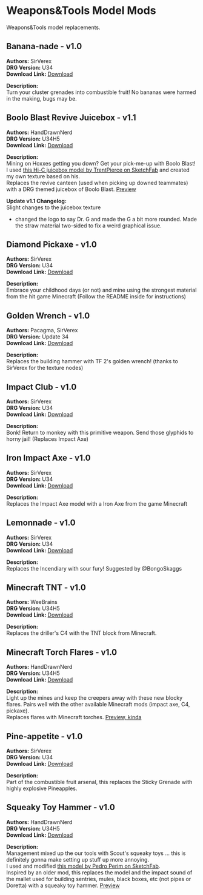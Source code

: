 # Weapons&Tools Model Mods

Weapons&Tools model replacements.

<!-- mod list -->

## Banana-nade - v1.0
**Authors:** SirVerex  
**DRG Version:** U34  
**Download Link:** [Download](https://github.com/ArcticEcho/DRG-Mods/raw/ffcb64c1a309dcd251a5a9e35c480602e6a4be03/Visual/3D%20Model%20Replacement/Weapons%26Tools/Banana-nade%20-%20V1.0.zip)  

**Description:**  
Turn your cluster grenades into combustible fruit! No bananas were harmed in the making, bugs may be.

## Boolo Blast Revive Juicebox - v1.1
**Authors:** HandDrawnNerd  
**DRG Version:** U34H5  
**Download Link:** [Download](https://github.com/ArcticEcho/DRG-Mods/raw/a324e1a200df4bd42b14c0a85acefc56e0c6fe6c/Visual/3D%20Model%20Replacement/Weapons%26Tools/Boolo%20Blast%20Revive%20Juicebox%20-%20V1.1%20_P.pak)  

**Description:**  
Mining on Hoxxes getting you down? Get your pick-me-up with Boolo Blast!  
I used [this Hi-C juicebox model by TrentPierce on SketchFab](https://sketchfab.com/3d-models/juice-box-b8ac289fd0ef4818be26c3731a58444f) and created my own texture based on his.  
Replaces the revive canteen (used when picking up downed teammates) with a DRG themed juicebox of Boolo Blast. [Preview](https://discord.com/channels/676880716142739467/732650220214681600/863847750772981800)

**Update v1.1 Changelog:**  
Slight changes to the juicebox texture   
 - changed the logo to say Dr. G and made the G a bit more rounded. Made the straw material two-sided to fix a weird graphical issue.

## Diamond Pickaxe - v1.0
**Authors:** SirVerex  
**DRG Version:** U34  
**Download Link:** [Download](https://github.com/ArcticEcho/DRG-Mods/raw/494acc50419f6225d8d57c6cad9f764e279feb00/Visual/3D%20Model%20Replacement/Weapons%26Tools/Diamond%20Pickaxe%20-%20V1.0.zip)  

**Description:**  
Embrace your childhood days (or not) and mine using the strongest material from the hit game Minecraft (Follow the README inside for instructions)

## Golden Wrench - v1.0
**Authors:** Pacagma, SirVerex  
**DRG Version:** Update 34  
**Download Link:** [Download](https://github.com/ArcticEcho/DRG-Mods/raw/daf9db633a4fee0004272fe62837d85d6117564e/Visual/3D%20Model%20Replacement/Weapons%26Tools/Golden%20Wrench%20-%20V1.0%20_P.pak)  

**Description:**  
Replaces the building hammer with TF 2's golden wrench! (thanks to SirVerex for the texture nodes)

## Impact Club - v1.0
**Authors:** SirVerex  
**DRG Version:** U34  
**Download Link:** [Download](https://github.com/ArcticEcho/DRG-Mods/raw/0d7fd4db0c5b044d21127183288b1209ffba4f25/Visual/3D%20Model%20Replacement/Weapons%26Tools/Impact%20Club%20-%20V1.0.zip)  

**Description:**  
Bonk! Return to monkey with this primitive weapon. Send those glyphids to horny jail! (Replaces Impact Axe)

## Iron Impact Axe - v1.0
**Authors:** SirVerex  
**DRG Version:** U34  
**Download Link:** [Download](https://github.com/ArcticEcho/DRG-Mods/raw/ac9e77fe5775446aee8163b02f88dc64e442b49c/Visual/3D%20Model%20Replacement/Weapons%26Tools/Iron%20Impact%20Axe%20-%20V1.0%20_P.pak)  

**Description:**  
Replaces the Impact Axe model with a Iron Axe from the game Minecraft

## Lemonnade - v1.0
**Authors:** SirVerex  
**DRG Version:** U34  
**Download Link:** [Download](https://github.com/ArcticEcho/DRG-Mods/raw/cec978b3d0b1dcc71f8d7dcf8bd2a4dcd32791c8/Visual/3D%20Model%20Replacement/Weapons%26Tools/Lemonnade%20-%20V1.0.zip)  

**Description:**  
Replaces the Incendiary with sour fury! Suggested by @BongoSkaggs

## Minecraft TNT - v1.0
**Authors:** WeeBrains  
**DRG Version:** U34H5  
**Download Link:** [Download](https://github.com/ArcticEcho/DRG-Mods/raw/d308c6360dc7f1bdbd0cd1cb589bab9480080dec/Visual/3D%20Model%20Replacement/Weapons%26Tools/Minecraft%20TNT%20-%20V1.0%20_P.pak)  

**Description:**  
Replaces the driller's C4 with the TNT block from Minecraft.

## Minecraft Torch Flares - v1.0
**Authors:** HandDrawnNerd  
**DRG Version:** U34H5  
**Download Link:** [Download](https://github.com/ArcticEcho/DRG-Mods/raw/23135133c674b61b3434fe569e1bf3410fabf632/Visual/3D%20Model%20Replacement/Weapons%26Tools/Minecraft%20Torch%20Flares%20-%20V1.0%20_P.pak)  

**Description:**  
Light up the mines and keep the creepers away with these new blocky flares. Pairs well with the other available Minecraft mods (impact axe, C4, pickaxe).  
Replaces flares with Minecraft torches. [Preview, kinda](https://discord.com/channels/676880716142739467/732650220214681600/865494586445266964)

## Pine-appetite - v1.0
**Authors:** SirVerex  
**DRG Version:** U34  
**Download Link:** [Download](https://github.com/ArcticEcho/DRG-Mods/raw/86ffbe32d22c69ba6ce302ec15dd7683418198fd/Visual/3D%20Model%20Replacement/Weapons%26Tools/Pine-appetite%20-%20V1.0.zip)  

**Description:**  
Part of the combustible fruit arsenal, this replaces the Sticky Grenade with highly explosive Pineapples.

## Squeaky Toy Hammer - v1.0
**Authors:** HandDrawnNerd  
**DRG Version:** U34H5  
**Download Link:** [Download](https://github.com/ArcticEcho/DRG-Mods/raw/40a50bd51eafd38941d9d0c96ec80cd31e7591d6/Visual/3D%20Model%20Replacement/Weapons%26Tools/Squeaky%20Toy%20Hammer%20-%20V1.0%20_P.pak)  

**Description:**  
Management mixed up the our tools with Scout's squeaky toys ... this is definitely gonna make setting up stuff up more annoying.  
I used and modified [this model by Pedro Perim on SketchFab](https://sketchfab.com/3d-models/toy-hammer-a190e92f53814532bf2ef03ec56bd16a).  
Inspired by an older mod, this replaces the model and the impact sound of the mallet used for building sentries, mules, black boxes, etc (not pipes or Doretta) with a squeaky toy hammer. [Preview](https://discord.com/channels/676880716142739467/732650220214681600/858484756740177960)